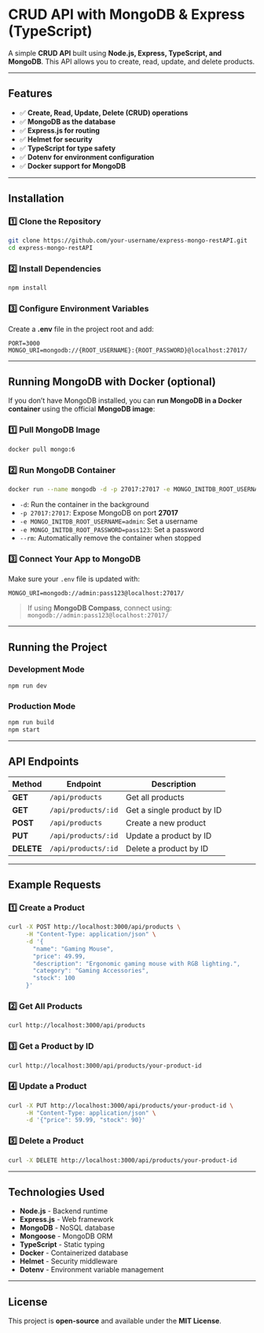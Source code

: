 # CRUD API with MongoDB & Express (TypeScript)

A simple **CRUD API** built using **Node.js, Express, TypeScript, and MongoDB**. This API allows you to create, read, update, and delete products.

---

## Features

- ✅ **Create, Read, Update, Delete (CRUD) operations**
- ✅ **MongoDB as the database**
- ✅ **Express.js for routing**
- ✅ **Helmet for security**
- ✅ **TypeScript for type safety**
- ✅ **Dotenv for environment configuration**
- ✅ **Docker support for MongoDB**

---

## Installation

### **1️⃣ Clone the Repository**
```sh
git clone https://github.com/your-username/express-mongo-restAPI.git
cd express-mongo-restAPI
```

### **2️⃣ Install Dependencies**
```sh
npm install
```

### **3️⃣ Configure Environment Variables**
Create a **.env** file in the project root and add:

```env
PORT=3000
MONGO_URI=mongodb://{ROOT_USERNAME}:{ROOT_PASSWORD}@localhost:27017/
```

---

## Running MongoDB with Docker (optional)

If you don’t have MongoDB installed, you can **run MongoDB in a Docker container** using the official **MongoDB image**:

### **1️⃣ Pull MongoDB Image**
```sh
docker pull mongo:6
```

### **2️⃣ Run MongoDB Container**
```sh
docker run --name mongodb -d -p 27017:27017 -e MONGO_INITDB_ROOT_USERNAME=admin -e MONGO_INITDB_ROOT_PASSWORD=pass123 --rm mongo:6
```

- `-d`: Run the container in the background  
- `-p 27017:27017`: Expose MongoDB on port **27017**  
- `-e MONGO_INITDB_ROOT_USERNAME=admin`: Set a username  
- `-e MONGO_INITDB_ROOT_PASSWORD=pass123`: Set a password  
- `--rm`: Automatically remove the container when stopped  

### **3️⃣ Connect Your App to MongoDB**
Make sure your `.env` file is updated with:

```env
MONGO_URI=mongodb://admin:pass123@localhost:27017/
```

> If using **MongoDB Compass**, connect using:  
> `mongodb://admin:pass123@localhost:27017/`

---

## Running the Project

### **Development Mode**
```sh
npm run dev
```

### **Production Mode**
```sh
npm run build
npm start
```

---

## API Endpoints

| Method | Endpoint            | Description                   |
|--------|---------------------|-------------------------------|
| **GET**    | `/api/products`         | Get all products             |
| **GET**    | `/api/products/:id`     | Get a single product by ID   |
| **POST**   | `/api/products`         | Create a new product         |
| **PUT**    | `/api/products/:id`     | Update a product by ID       |
| **DELETE** | `/api/products/:id`     | Delete a product by ID       |

---

## Example Requests

### **1️⃣ Create a Product**
```sh
curl -X POST http://localhost:3000/api/products \
     -H "Content-Type: application/json" \
     -d '{
       "name": "Gaming Mouse",
       "price": 49.99,
       "description": "Ergonomic gaming mouse with RGB lighting.",
       "category": "Gaming Accessories",
       "stock": 100
     }'
```

### **2️⃣ Get All Products**
```sh
curl http://localhost:3000/api/products
```

### **3️⃣ Get a Product by ID**
```sh
curl http://localhost:3000/api/products/your-product-id
```

### **4️⃣ Update a Product**
```sh
curl -X PUT http://localhost:3000/api/products/your-product-id \
     -H "Content-Type: application/json" \
     -d '{"price": 59.99, "stock": 90}'
```

### **5️⃣ Delete a Product**
```sh
curl -X DELETE http://localhost:3000/api/products/your-product-id
```

---

## Technologies Used

- **Node.js** - Backend runtime
- **Express.js** - Web framework
- **MongoDB** - NoSQL database
- **Mongoose** - MongoDB ORM
- **TypeScript** - Static typing
- **Docker** - Containerized database
- **Helmet** - Security middleware
- **Dotenv** - Environment variable management

---

## License
This project is **open-source** and available under the **MIT License**.

